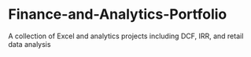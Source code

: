 # Finance-and-Analytics-Portfolio
A collection of Excel and analytics projects including DCF, IRR, and retail data analysis
